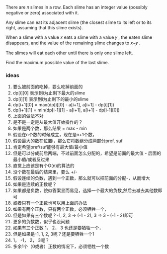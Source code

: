 There are 𝑛
slimes in a row. Each slime has an integer value (possibly negative or zero) associated with it.

Any slime can eat its adjacent slime (the closest slime to its left or to its right, assuming that this slime exists).

When a slime with a value 𝑥
eats a slime with a value 𝑦
, the eaten slime disappears, and the value of the remaining slime changes to 𝑥−𝑦
.

The slimes will eat each other until there is only one slime left.

Find the maximum possible value of the last slime.

### ideas

1. 要么被前面的吃掉，要么吃掉前面的
2. dp[i][0] 表示到i为止剩下最大的slime
3. dp[i][1] 表示到i为止剩下的最小的slime
4. dp[i+1][0] = max(dp[i][0] - a[i+1], a[i+1] - dp[i][1])
5. dp[i+1][1] = min(dp[i-1][1] - a[i+1], a[i+1] - dp[i-1][0])
6. 上面的做法不对
7. 是不是一定是从最大值开始操作的？
8. 如果是两个数，那么结果 = max - min
9. 假设在n个数的时候成立，现在是n+1个数，
10. 假设最大的数在位置i，那么它将数组分成两部分pref, suf
11. 肯定希望pref/suf能够有最大值/最小值
12. 但是可以分成前后两端，不过前面怎么分配的，希望是前面的最大值 - 后面的最小值/或者反过来
13. 直觉上应该是有个O(n)的算法的
14. 没个数在最后的结果里，要么 +/-
15. 假设连续的负数，遇到一个正数，那么就可以把前面的分配-，从而增大
16. 如果是连续的正数呢？
17. 如果都是负数，貌似答案显而易见，选择一个最大的负数,然后去减去其他数即可
18. 或者只有一个正数也可以用上面的办法
19. 如果有两个正数，只有两个正数，必须牺牲一个，
20. 但是如果有三个数呢？-1, 2, 3 => (-1 - 2), 3 => 3 - (-1 - 2)即可
21. 更多的负数数，似乎也没问题
22. 如果有三个正数 1， 2， 3 也还是要牺牲一个，
23. 但是如果是-1, 1, 2, 3呢？还是要牺牲一个1
24. 1， -1， 2， 3呢？
25. 多余1个（0或者）正数的情况下，必须牺牲一个数